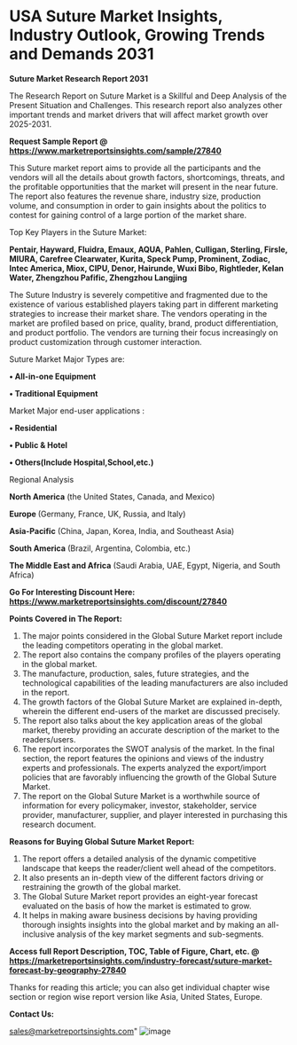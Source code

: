 # USA Suture Market Insights, Industry Outlook, Growing Trends and Demands 2031

<strong>Suture Market Research Report 2031</strong>

The Research Report on Suture Market is a Skillful and Deep Analysis of the Present Situation and Challenges. This research report also analyzes other important trends and market drivers that will affect market growth over 2025-2031.

<strong>Request Sample Report @ <a href=https://www.marketreportsinsights.com/sample/27840>https://www.marketreportsinsights.com/sample/27840</a></strong>

This Suture market report aims to provide all the participants and the vendors will all the details about growth factors, shortcomings, threats, and the profitable opportunities that the market will present in the near future. The report also features the revenue share, industry size, production volume, and consumption in order to gain insights about the politics to contest for gaining control of a large portion of the market share.

Top Key Players in the Suture Market:

<strong>Pentair, Hayward, Fluidra, Emaux, AQUA, Pahlen, Culligan, Sterling, Firsle, MIURA, Carefree Clearwater, Kurita, Speck Pump, Prominent, Zodiac, Intec America, Miox, CIPU, Denor, Hairunde, Wuxi Bibo, Rightleder, Kelan Water, Zhengzhou Pafific, Zhengzhou Langjing</strong>

The Suture Industry is severely competitive and fragmented due to the existence of various established players taking part in different marketing strategies to increase their market share. The vendors operating in the market are profiled based on price, quality, brand, product differentiation, and product portfolio. The vendors are turning their focus increasingly on product customization through customer interaction.

Suture Market Major Types are:

<strong>• All-in-one Equipment

• Traditional Equipment</strong>

Market Major end-user applications :

<strong>• Residential

• Public & Hotel

• Others(Include Hospital,School,etc.)</strong>

Regional Analysis

</u><strong><b>North America</b></strong> (the United States, Canada, and Mexico)

<strong><b>Europe </b></strong>(Germany, France, UK, Russia, and Italy)

<strong><b>Asia-Pacific</b></strong> (China, Japan, Korea, India, and Southeast Asia)

<strong><b>South America</b></strong> (Brazil, Argentina, Colombia, etc.)

<strong><b>The Middle East and Africa</b></strong> (Saudi Arabia, UAE, Egypt, Nigeria, and South Africa)

<strong>Go For Interesting Discount Here: <a href=https://www.marketreportsinsights.com/discount/27840>https://www.marketreportsinsights.com/discount/27840</a></strong>

<strong>Points Covered in The Report:</strong>
<ol>
  <li>The major points considered in the Global Suture Market report include the leading competitors operating in the global market.</li>
  <li>The report also contains the company profiles of the players operating in the global market.</li>
  <li>The manufacture, production, sales, future strategies, and the technological capabilities of the leading manufacturers are also included in the report.</li>
  <li>The growth factors of the Global Suture Market are explained in-depth, wherein the different end-users of the market are discussed precisely.</li>
  <li>The report also talks about the key application areas of the global market, thereby providing an accurate description of the market to the readers/users.</li>
  <li>The report incorporates the SWOT analysis of the market. In the final section, the report features the opinions and views of the industry experts and professionals. The experts analyzed the export/import policies that are favorably influencing the growth of the Global Suture Market.</li>
  <li>The report on the Global Suture Market is a worthwhile source of information for every policymaker, investor, stakeholder, service provider, manufacturer, supplier, and player interested in purchasing this research document.</li>
</ol>
<strong>Reasons for Buying Global Suture Market Report:</strong>

<ol>
  <li>The report offers a detailed analysis of the dynamic competitive landscape that keeps the reader/client well ahead of the competitors.</li>
  <li>It also presents an in-depth view of the different factors driving or restraining the growth of the global market.</li>
  <li>The Global Suture Market report provides an eight-year forecast evaluated on the basis of how the market is estimated to grow.</li>
  <li>It helps in making aware business decisions by having providing thorough insights insights into the global market and by making an all-inclusive analysis of the key market segments and sub-segments.</li>
</ol>
<strong>Access full Report Description, TOC, Table of Figure, Chart, etc. @ <a href=https://marketreportsinsights.com/industry-forecast/suture-market-forecast-by-geography-27840>https://marketreportsinsights.com/industry-forecast/suture-market-forecast-by-geography-27840</a></strong>


Thanks for reading this article; you can also get individual chapter wise section or region wise report version like Asia, United States, Europe.

<strong>Contact Us:</strong>

sales@marketreportsinsights.com"
![image](https://github.com/user-attachments/assets/e9b777cd-ab85-457d-a4b6-85f1f95fd055)
